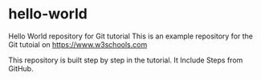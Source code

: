 # hello-world
Hello World repository for Git tutorial
This is an example repository for the Git tutoial on https://www.w3schools.com

This repository is built step by step in the tutorial. 
It Include Steps from GitHub.
